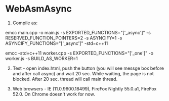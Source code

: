 # WebAsmAsync
1. Compile as:

emcc main.cpp -o main.js -s EXPORTED_FUNCTIONS="['_async']" -s RESERVED_FUNCTION_POINTERS=2 -s ASYNCIFY=1 -s ASYNCIFY_FUNCTIONS="['_async']" -std=c++11


emcc -std=c++11 worker.cpp -s EXPORTED_FUNCTIONS="['_one']" -o worker.js  -s BUILD_AS_WORKER=1


2. Test - open index.html, push the button (you will see messge box before and after call async) and wait 20 sec. While waiting, the page is not blocked. After 20 sec. thread will call main thread.

3. Web browsers - IE (11.0.9600.18499), FireFox Nightly 55.0.a1, FireFox 52.0. On Chrome doesn't work for now.
